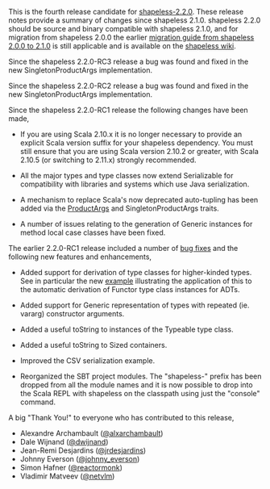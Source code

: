 This is the fourth release candidate for [shapeless-2.2.0][shapeless]. 
These release notes provide a summary of changes since shapeless 2.1.0.
shapeless 2.2.0 should be source and binary compatible with shapeless
2.1.0, and for migration from shapeless 2.0.0 the earlier
[migration guide from shapeless 2.0.0 to 2.1.0][migration] is still
applicable and is available on the [shapeless wiki][wiki].

Since the shapeless 2.2.0-RC3 release a bug was found and fixed in the
new SingletonProductArgs implementation.

Since the shapeless 2.2.0-RC2 release a bug was found and fixed in the
new SingletonProductArgs implementation.

Since the shapeless 2.2.0-RC1 release the following changes have been
made,

* If you are using Scala 2.10.x it is no longer necessary to provide an
  explicit Scala version suffix for your shapeless dependency. You must
  still ensure that you are using Scala version 2.10.2 or greater, with
  Scala 2.10.5 (or switching to 2.11.x) strongly recommended.

* All the major types and type classes now extend Serializable for
  compatibility with libraries and systems which use Java
  serialization.

* A mechanism to replace Scala's now deprecated auto-tupling has been
  added via the [ProductArgs][prodargs] and SingletonProductArgs traits.

* A number of issues relating to the generation of Generic instances
  for method local case classes have been fixed.

The earlier 2.2.0-RC1 release included a number of [bug fixes][fixes]
and the following new features and enhancements,

* Added support for derivation of type classes for higher-kinded types.
  See in particular the new [example][functor] illustrating the
  application of this to the automatic derivation of Functor type class
  instances for ADTs.

* Added support for Generic representation of types with repeated
  (ie. vararg) constructor arguments.

* Added a useful toString to instances of the Typeable type class.

* Added a useful toString to Sized containers.

* Improved the CSV serialization example.

* Reorganized the SBT project modules.
  The "shapeless-" prefix has been dropped from all the module names
  and it is now possible to drop into the Scala REPL with shapeless
  on the classpath using just the "console" command.

A big "Thank You!" to everyone who has contributed to this release,

* Alexandre Archambault ([@alxarchambault](https://twitter.com/alxarchambault))
* Dale Wijnand ([@dwijnand](https://twitter.com/dwijnand))
* Jean-Remi Desjardins ([@jrdesjardins](https://twitter.com/jrdesjardins))
* Johnny Everson ([@johnny_everson](https://twitter.com/johnny_everson))
* Simon Hafner ([@reactormonk](https://twitter.com/reactormonk))
* Vladimir Matveev ([@netvlm](https://twitter.com/netvlm))

[shapeless]: https://github.com/milessabin/shapeless
[migration]: https://github.com/milessabin/shapeless/wiki/Migration-guide:-shapeless-2.0.0-to-2.1.0
[wiki]: https://github.com/milessabin/shapeless/wiki
[prodargs]: https://github.com/milessabin/shapeless/blob/master/core/src/main/scala/shapeless/hlists.scala#L124
[fixes]: https://github.com/milessabin/shapeless/issues?q=milestone%3Ashapeless-2.2.0+is%3Aclosed
[functor]: https://github.com/milessabin/shapeless/blob/master/examples/src/main/scala/shapeless/examples/functor.scala

